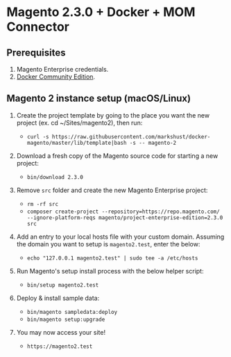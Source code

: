 # Magento 2.3.0 + Docker + MOM Connector

## Prerequisites
1. Magento Enterprise credentials.
2. [Docker Community Edition](https://www.docker.com/community-edition#/download).

## Magento 2 instance setup (macOS/Linux)

1. Create the project template by going to the place you want the new project (ex. cd ~/Sites/magento2), then run:
	- `curl -s https://raw.githubusercontent.com/markshust/docker-magento/master/lib/template|bash -s -- magento-2`

2. Download a fresh copy of the Magento source code for starting a new project:
	- `bin/download 2.3.0`
    
3. Remove `src` folder and create the new Magento Enterprise project:
	- `rm -rf src`
	- `composer create-project --repository=https://repo.magento.com/ --ignore-platform-reqs magento/project-enterprise-edition=2.3.0 src`

3. Add an entry to your local hosts file with your custom domain. Assuming the domain you want to setup is `magento2.test`, enter the below:
	- `echo "127.0.0.1 magento2.test" | sudo tee -a /etc/hosts`

4. Run Magento's setup install process with the below helper script:
	- `bin/setup magento2.test`

5. Deploy & install sample data:
	- `bin/magento sampledata:deploy`
	- `bin/magento setup:upgrade`
	
6. You may now access your site!
	- `https://magento2.test`
